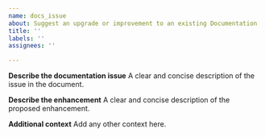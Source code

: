 ```yaml
---
name: docs_issue
about: Suggest an upgrade or improvement to an existing Documentation
title: ''
labels: ''
assignees: ''

---
```


**Describe the documentation issue**
A clear and concise description of the issue in the document.

**Describe the enhancement**
A clear and concise description of the  proposed enhancement.

**Additional context**
Add any other context here.
